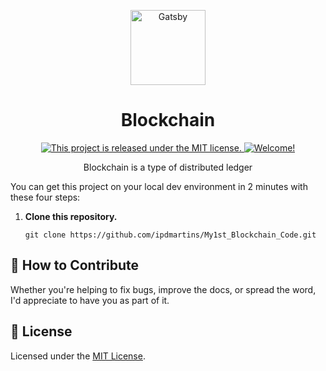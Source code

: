 <p align="center">
  <a href="#">
    <img alt="Gatsby" src="https://image.shutterstock.com/image-vector/blockchain-line-icon-logo-concept-600w-754816570.jpg" width="120" />
  </a>
</p>
<h1 align="center">
  Blockchain
</h1>
<p align="center">
  <a href="LICENSE.md">
    <img src="https://img.shields.io/badge/license-MIT-blue.svg" alt="This project is released under the MIT license." />
  </a>
  <a href="CONTRIBUTING.md">
    <img src="https://img.shields.io/badge/PRs-welcome-brightgreen.svg" alt="Welcome!" />
  </a>
</p>

<p align="center">
  Blockchain is a type of distributed ledger
</p>

You can get this project on your local dev environment in 2 minutes with these four steps:

1. **Clone this repository.**

   ```shell
   git clone https://github.com/ipdmartins/My1st_Blockchain_Code.git
   ```

## 🤝 How to Contribute

Whether you're helping to fix bugs, improve the docs, or spread the word, I'd appreciate to have you as part of it. 

## :memo: License

Licensed under the [MIT License](./LICENSE).

